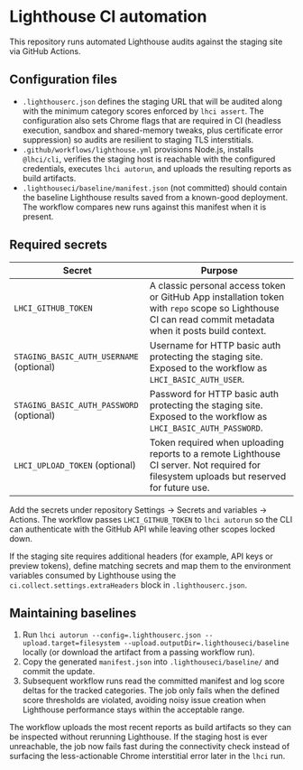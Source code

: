 # Lighthouse CI automation

This repository runs automated Lighthouse audits against the staging site via GitHub Actions.

## Configuration files

- `.lighthouserc.json` defines the staging URL that will be audited along with the minimum
  category scores enforced by `lhci assert`. The configuration also sets Chrome flags that are
  required in CI (headless execution, sandbox and shared-memory tweaks, plus certificate error
  suppression) so audits are resilient to staging TLS interstitials.
- `.github/workflows/lighthouse.yml` provisions Node.js, installs `@lhci/cli`, verifies the
  staging host is reachable with the configured credentials, executes `lhci autorun`, and
  uploads the resulting reports as build artifacts.
- `.lighthouseci/baseline/manifest.json` (not committed) should contain the baseline
  Lighthouse results saved from a known-good deployment. The workflow compares new runs
  against this manifest when it is present.

## Required secrets

| Secret | Purpose |
| --- | --- |
| `LHCI_GITHUB_TOKEN` | A classic personal access token or GitHub App installation token with `repo` scope so Lighthouse CI can read commit metadata when it posts build context. |
| `STAGING_BASIC_AUTH_USERNAME` (optional) | Username for HTTP basic auth protecting the staging site. Exposed to the workflow as `LHCI_BASIC_AUTH_USER`. |
| `STAGING_BASIC_AUTH_PASSWORD` (optional) | Password for HTTP basic auth protecting the staging site. Exposed to the workflow as `LHCI_BASIC_AUTH_PASSWORD`. |
| `LHCI_UPLOAD_TOKEN` (optional) | Token required when uploading reports to a remote Lighthouse CI server. Not required for filesystem uploads but reserved for future use. |

Add the secrets under repository Settings → Secrets and variables → Actions. The workflow passes
`LHCI_GITHUB_TOKEN` to `lhci autorun` so the CLI can authenticate with the GitHub API while leaving
other scopes locked down.

If the staging site requires additional headers (for example, API keys or preview tokens), define
matching secrets and map them to the environment variables consumed by Lighthouse using the
`ci.collect.settings.extraHeaders` block in `.lighthouserc.json`.

## Maintaining baselines

1. Run `lhci autorun --config=.lighthouserc.json --upload.target=filesystem --upload.outputDir=.lighthouseci/baseline`
   locally (or download the artifact from a passing workflow run).
2. Copy the generated `manifest.json` into `.lighthouseci/baseline/` and commit the update.
3. Subsequent workflow runs read the committed manifest and log score deltas for the tracked
   categories. The job only fails when the defined score thresholds are violated, avoiding noisy
   issue creation when Lighthouse performance stays within the acceptable range.

The workflow uploads the most recent reports as build artifacts so they can be inspected without
rerunning Lighthouse. If the staging host is ever unreachable, the job now fails fast during the
connectivity check instead of surfacing the less-actionable Chrome interstitial error later in the
`lhci` run.

